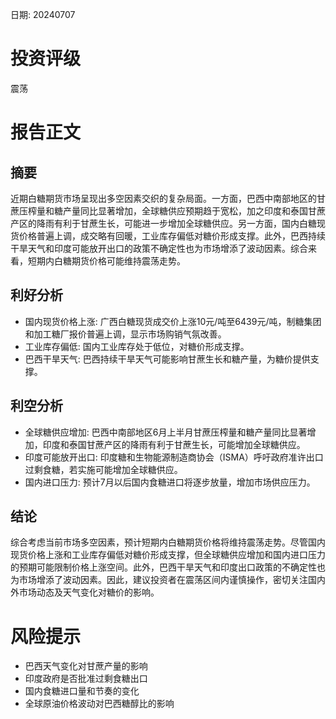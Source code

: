 
日期: 20240707

# 投资评级

震荡

# 报告正文

## 摘要

近期白糖期货市场呈现出多空因素交织的复杂局面。一方面，巴西中南部地区的甘蔗压榨量和糖产量同比显著增加，全球糖供应预期趋于宽松，加之印度和泰国甘蔗产区的降雨有利于甘蔗生长，可能进一步增加全球糖供应。另一方面，国内白糖现货价格普遍上调，成交略有回暖，工业库存偏低对糖价形成支撑。此外，巴西持续干旱天气和印度可能放开出口的政策不确定性也为市场增添了波动因素。综合来看，短期内白糖期货价格可能维持震荡走势。

## 利好分析

* 国内现货价格上涨: 广西白糖现货成交价上涨10元/吨至6439元/吨，制糖集团和加工糖厂报价普遍上调，显示市场购销气氛改善。
* 工业库存偏低: 国内工业库存处于低位，对糖价形成支撑。
* 巴西干旱天气: 巴西持续干旱天气可能影响甘蔗生长和糖产量，为糖价提供支撑。

## 利空分析

* 全球糖供应增加: 巴西中南部地区6月上半月甘蔗压榨量和糖产量同比显著增加，印度和泰国甘蔗产区的降雨有利于甘蔗生长，可能增加全球糖供应。
* 印度可能放开出口: 印度糖和生物能源制造商协会（ISMA）呼吁政府准许出口过剩食糖，若实施可能增加全球糖供应。
* 国内进口压力: 预计7月以后国内食糖进口将逐步放量，增加市场供应压力。

## 结论

综合考虑当前市场多空因素，预计短期内白糖期货价格将维持震荡走势。尽管国内现货价格上涨和工业库存偏低对糖价形成支撑，但全球糖供应增加和国内进口压力的预期可能限制价格上涨空间。此外，巴西干旱天气和印度出口政策的不确定性也为市场增添了波动因素。因此，建议投资者在震荡区间内谨慎操作，密切关注国内外市场动态及天气变化对糖价的影响。

# 风险提示

* 巴西天气变化对甘蔗产量的影响
* 印度政府是否批准过剩食糖出口
* 国内食糖进口量和节奏的变化
* 全球原油价格波动对巴西糖醇比的影响
